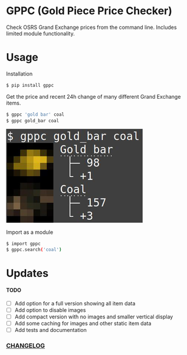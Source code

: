 # GPPC (Gold Piece Price Checker) 

Check OSRS Grand Exchange prices from the command line. 
Includes limited module functionality.

# Usage

Installation

```bash
$ pip install gppc
```
Get the price and recent 24h change of many different Grand Exchange items.

```bash
$ gppc 'gold bar' coal
$ gppc gold_bar coal
```
![Image](https://raw.githubusercontent.com/moxxos/gppc/main/gppc_example.jpg)

Import as a module

```bash
$ import gppc
$ gppc.search('coal')
```

# Updates

#### TODO
- [ ] Add option for a full version showing all item data
- [ ] Add option to disable images
- [ ] Add compact version with no images and smaller vertical display
- [ ] Add some caching for images and other static item data
- [ ] Add tests and documentation

### [CHANGELOG](https://github.com/moxxos/gppc/blob/main/README.md)